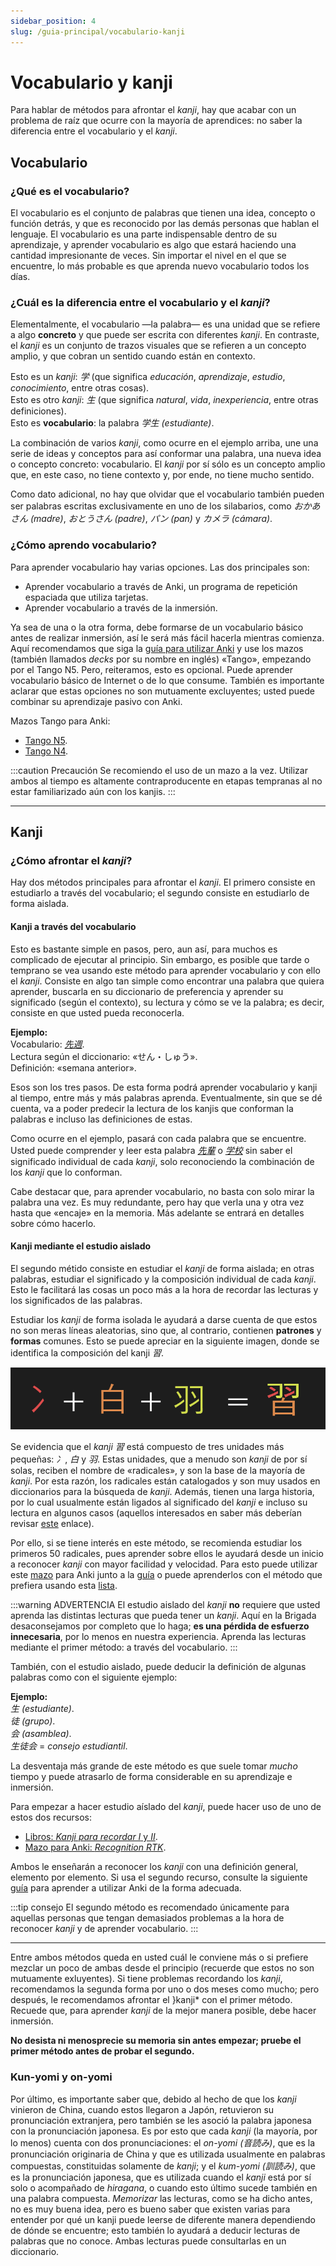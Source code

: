```yaml
---
sidebar_position: 4
slug: /guia-principal/vocabulario-kanji
---
```

# Vocabulario y kanji
Para hablar de métodos para afrontar el *kanji*, hay que acabar con un problema de raíz que ocurre con la mayoría de aprendices: no saber la diferencia entre el vocabulario y el *kanji*.

## Vocabulario 

### ¿Qué es el vocabulario?

El vocabulario es el conjunto de palabras que tienen una idea, concepto o función detrás, y que es reconocido por las demás personas que hablan el lenguaje. El vocabulario es una parte indispensable dentro de su aprendizaje, y aprender vocabulario es algo que estará haciendo una cantidad impresionante de veces. Sin importar el nivel en el que se encuentre, lo más probable es que aprenda nuevo vocabulario todos los días. 

### ¿Cuál es la diferencia entre el vocabulario y el *kanji*?

Elementalmente, el vocabulario —la palabra— es una unidad que se refiere a algo **concreto** y que puede ser escrita con diferentes *kanji*. En contraste, el *kanji* es un conjunto de trazos visuales que se refieren a un concepto amplio, y que cobran un sentido cuando están en contexto.

Esto es un *kanji*: *学* (que significa *educación*, *aprendizaje*, *estudio*, *conocimiento*, entre otras cosas).<br/>
Esto es otro *kanji*: *生* (que significa *natural*, *vida*, *inexperiencia*, entre otras definiciones).<br/>
Esto es **vocabulario**: la palabra *学生* *(estudiante)*.

La combinación de varios *kanji*, como ocurre en el ejemplo arriba, une una serie de ideas y conceptos para así conformar una palabra, una nueva idea o concepto concreto: vocabulario. El *kanji* por sí sólo es un concepto amplio que, en este caso, no tiene contexto y, por ende, no tiene mucho sentido.

Como dato adicional, no hay que olvidar que el vocabulario también pueden ser palabras escritas exclusivamente en uno de los silabarios, como *おかあさん* *(madre)*, *おとうさん* *(padre)*, *パン* *(pan)* y *カメラ* *(cámara)*.

### ¿Cómo aprendo vocabulario?
Para aprender vocabulario hay varias opciones. Las dos principales son:

- Aprender vocabulario a través de Anki, un programa de repetición espaciada que utiliza tarjetas.
- Aprender vocabulario a través de la inmersión.

Ya sea de una o la otra forma, debe formarse de un vocabulario básico antes de realizar inmersión, así le será más fácil hacerla mientras comienza. Aquí recomendamos que siga la [guía para utilizar Anki](../../various-guide/Anki) y use los mazos (también llamados *decks* por su nombre en inglés) «Tango», empezando por el Tango N5. Pero, reiteramos, esto es opcional. Puede aprender vocabulario básico de Internet o de lo que consume. También es importante aclarar que estas opciones no son mutuamente excluyentes; usted puede combinar su aprendizaje pasivo con Anki.

Mazos Tango para Anki:
- [Tango N5](https://drive.google.com/file/d/1pMlJvSrKQOSaiN8sPLdNDvWP31EClxDO/view).
- [Tango N4](https://drive.google.com/file/d/1WX9AAKJgiTKN-SySPzuGG8T4nXVhWaSi/view).

:::caution Precaución
Se recomiendo el uso de un mazo a la vez. Utilizar ambos al tiempo es altamente contraproducente en etapas tempranas al no estar familiarizado aún con los kanjis.
:::

--- 

## Kanji

### ¿Cómo afrontar el *kanji*?

Hay dos métodos principales para afrontar el *kanji*. El primero consiste en estudiarlo a través del vocabulario; el segundo consiste en estudiarlo de forma aislada.

#### Kanji a través del vocabulario
Esto es bastante simple en pasos, pero, aun así, para muchos es complicado de ejecutar al principio. Sin embargo, es posible que tarde o temprano se vea usando este método para aprender vocabulario y con ello el *kanji*. Consiste en algo tan simple como encontrar una palabra que quiera aprender, buscarla en su diccionario de preferencia y aprender su significado (según el contexto), su lectura y cómo se ve la palabra; es decir, consiste en que usted pueda reconocerla. 

**Ejemplo:**<br/>
Vocabulario: <i>[先週](https://jisho.org/search/%E5%85%88%E9%80%B1)</i>.<br/>
Lectura según el diccionario: «せん・しゅう».<br/>
Definición: «semana anterior».<br/>

Esos son los tres pasos. De esta forma podrá aprender vocabulario y kanji al tiempo, entre más y más palabras aprenda. Eventualmente, sin que se dé cuenta, va a poder predecir la lectura de los kanjis que conforman la palabras e incluso las definiciones de estas.

Como ocurre en el ejemplo, pasará con cada palabra que se encuentre. Usted puede comprender y leer esta palabra *[先輩](https://jisho.org/search/%E5%85%88%E8%BC%A9)* o *[学校](https://jisho.org/search/%E5%AD%A6%E6%A0%A1)* sin saber el significado individual de cada *kanji*, solo reconociendo la combinación de los *kanji* que lo conforman. 

Cabe destacar que, para aprender vocabulario, no basta con solo mirar la palabra una vez. Es muy redundante, pero hay que verla una y otra vez hasta que «encaje» en la memoria. Más adelante se entrará en detalles sobre cómo hacerlo.

#### Kanji mediante el estudio aislado

El segundo métido consiste en estudiar el *kanji* de forma aislada; en otras palabras, estudiar el significado y la composición individual de cada *kanji*. Esto le facilitará las cosas un poco más a la hora de recordar las lecturas y los significados de las palabras. 

Estudiar los *kanji* de forma isolada le ayudará a darse cuenta de que estos no son meras líneas aleatorias, sino que, al contrario, contienen **patrones** y **formas** comunes. Esto se puede apreciar en la siguiente imagen, donde se identifica la composición del kanji *習*. 

![Componentes-Kanji](../../assets/main_guide/kanji_composition.png)

Se evidencia que el *kanji* *習* está compuesto de tres unidades más pequeñas: *冫*, *白* y *羽*. Estas unidades, que a menudo son *kanji* de por sí solas, reciben el nombre de «radicales», y son la base de la mayoría de *kanji*. Por esta razón, los radicales están catalogados y son muy usados en diccionarios para la búsqueda de *kanji*. Además, tienen una larga historia, por lo cual usualmente están ligados al significado del *kanji* e incluso su lectura en algunos casos (aquellos interesados en saber más deberían revisar [este](http://www.chinaknowledge.de/Literature/Script/hanzi-originofcharacters.html) enlace).

Por ello, si se tiene interés en este método, se recomienda estudiar los primeros 50 radicales, pues aprender sobre ellos le ayudará desde un inicio a reconocer *kanji* con mayor facilidad y velocidad. Para esto puede utilizar este [mazo](https://ankiweb.net/shared/info/1044119361) para Anki junto a la [guía](../../various-guide/Anki) o puede aprenderlos con el método que prefiera usando esta [lista](http://d20uo2axdbh83k.cloudfront.net/20140609/d9ae264c2ecaf15e7e3163265045b3d0.pdf).

:::warning ADVERTENCIA
El estudio aislado del *kanji* **no** requiere que usted aprenda las distintas lecturas que pueda tener un *kanji*. Aquí en la Brigada desaconsejamos por completo que lo haga; **es una pérdida de esfuerzo innecesaria**, por lo menos en nuestra experiencia. Aprenda las lecturas mediante el primer método: a través del vocabulario.
:::

También, con el estudio aislado, puede deducir la definición de algunas palabras como con el siguiente ejemplo:

**Ejemplo:** <br/> 
*生* *(estudiante)*.<br/>
*徒* *(grupo)*.<br/>
*会* *(asamblea)*.<br/>
*生徒会* = *consejo estudiantil*.


La desventaja más grande de este método es que suele tomar *mucho* tiempo y puede atrasarlo de forma considerable en su aprendizaje e inmersión. 

Para empezar a hacer estudio aíslado del *kanji*, puede hacer uso de uno de estos dos recursos:
- [Libros: _Kanji para recordar I_ y _II_](https://nihongo-files.blogspot.com/2018/09/kanji-para-recordar-i-y-ii-pdf-mega.html).
- [Mazo para Anki: _Recognition RTK_](http://www.mediafire.com/file/1svvsr7f9cnpwka/Recognition_RTK.apkg/file).

Ambos le enseñarán a reconocer los *kanji* con una definición general, elemento por elemento. Si usa el segundo recurso, consulte la siguiente [guía](../../various-guide/Anki) para aprender a utilizar Anki de la forma adecuada.

:::tip consejo
El segundo método es recomendado únicamente para aquellas personas que tengan demasiados problemas a la hora de reconocer *kanji* y de aprender vocabulario.
:::

--- 

Entre ambos métodos queda en usted cuál le conviene más o si prefiere mezclar un poco de ambas desde el principio (recuerde que estos no son mutuamente exluyentes). Si tiene problemas recordando los *kanji*, recomendamos la segunda forma por uno o dos meses como mucho; pero después, le recomendamos afrontar el }kanji* con el primer método. Recuede que, para aprender *kanji* de la mejor manera posible, debe hacer inmersión.

**No desista ni menosprecie su memoria sin antes empezar; pruebe el primer método antes de probar el segundo.**

### Kun-yomi y on-yomi
Por último, es importante saber que, debido al hecho de que los *kanji* vinieron de China, cuando estos llegaron a Japón, retuvieron su pronunciación extranjera, pero también se les asoció la palabra japonesa con la pronunciación japonesa. Es por esto que cada *kanji* (la mayoría, por lo menos) cuenta con dos pronunciaciones: el _on-yomi_ *(音読み)*, que es la pronunciación originaria de China y que es utilizada usualmente en palabras compuestas, constituidas solamente de *kanji*; y el _kum-yomi_ *(訓読み)*, que es la pronunciación japonesa, que es utilizada cuando el *kanji* está por sí solo o acompañado de *hiragana*, o cuando esto último sucede también en una palabra compuesta. _Memorizar_ las lecturas, como se ha dicho antes, no es muy buena idea, pero es bueno saber que existen varias para entender por qué un kanji puede leerse de diferente manera dependiendo de dónde se encuentre; esto también lo ayudará a deducir lecturas de palabras que no conoce. Ambas lecturas puede consultarlas en un diccionario.
